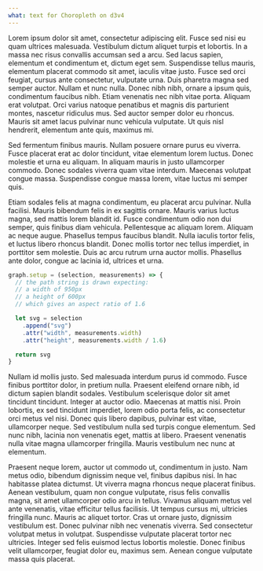```yaml
---
what: text for Choropleth on d3v4
---
```


Lorem ipsum dolor sit amet, consectetur adipiscing elit. Fusce sed nisi eu quam
ultrices malesuada. Vestibulum dictum aliquet turpis et lobortis. In a massa nec
risus convallis accumsan sed a arcu. Sed lacus sapien, elementum et condimentum
et, dictum eget sem. Suspendisse tellus mauris, elementum placerat commodo sit
amet, iaculis vitae justo. Fusce sed orci feugiat, cursus ante consectetur,
vulputate urna. Duis pharetra magna sed semper auctor. Nullam et nunc nulla.
Donec nibh nibh, ornare a ipsum quis, condimentum faucibus nibh. Etiam venenatis
nec nibh vitae porta. Aliquam erat volutpat. Orci varius natoque penatibus et
magnis dis parturient montes, nascetur ridiculus mus. Sed auctor semper dolor eu
rhoncus. Mauris sit amet lacus pulvinar nunc vehicula vulputate. Ut quis nisl
hendrerit, elementum ante quis, maximus mi.

Sed fermentum finibus mauris. Nullam posuere ornare purus eu viverra. Fusce
placerat erat ac dolor tincidunt, vitae elementum lorem luctus. Donec molestie
et urna eu aliquam. In aliquam mauris in justo ullamcorper commodo. Donec
sodales viverra quam vitae interdum. Maecenas volutpat congue massa. Suspendisse
congue massa lorem, vitae luctus mi semper quis.

Etiam sodales felis at magna condimentum, eu placerat arcu pulvinar. Nulla
facilisi. Mauris bibendum felis in ex sagittis ornare. Mauris varius luctus
magna, sed mattis lorem blandit id. Fusce condimentum odio non dui semper, quis
finibus diam vehicula. Pellentesque ac aliquam lorem. Aliquam ac neque augue.
Phasellus tempus faucibus blandit. Nulla iaculis tortor felis, et luctus libero
rhoncus blandit. Donec mollis tortor nec tellus imperdiet, in porttitor sem
molestie. Duis ac arcu rutrum urna auctor mollis. Phasellus ante dolor, congue
ac lacinia id, ultrices et urna.

```javascript
graph.setup = (selection, measurements) => {
  // the path string is drawn expecting:
  // a width of 950px
  // a height of 600px
  // which gives an aspect ratio of 1.6

  let svg = selection
    .append("svg")
    .attr("width", measurements.width)
    .attr("height", measurements.width / 1.6)

  return svg
}
```

Nullam id mollis justo. Sed malesuada interdum purus id commodo. Fusce finibus
porttitor dolor, in pretium nulla. Praesent eleifend ornare nibh, id dictum
sapien blandit sodales. Vestibulum scelerisque dolor sit amet tincidunt
tincidunt. Integer at auctor odio. Maecenas at mattis nisi. Proin lobortis, ex
sed tincidunt imperdiet, lorem odio porta felis, ac consectetur orci metus vel
nisi. Donec quis libero dapibus, pulvinar est vitae, ullamcorper neque. Sed
vestibulum nulla sed turpis congue elementum. Sed nunc nibh, lacinia non
venenatis eget, mattis at libero. Praesent venenatis nulla vitae magna
ullamcorper fringilla. Mauris vestibulum nec nunc at elementum.

Praesent neque lorem, auctor ut commodo ut, condimentum in justo. Nam metus
odio, bibendum dignissim neque vel, finibus dapibus nisi. In hac habitasse
platea dictumst. Ut viverra magna rhoncus neque placerat finibus. Aenean
vestibulum, quam non congue vulputate, risus felis convallis magna, sit amet
ullamcorper odio arcu in tellus. Vivamus aliquam metus vel ante venenatis, vitae
efficitur tellus facilisis. Ut tempus cursus mi, ultricies fringilla nunc.
Mauris ac aliquet tortor. Cras ut ornare justo, dignissim vestibulum est. Donec
pulvinar nibh nec venenatis viverra. Sed consectetur volutpat metus in volutpat.
Suspendisse vulputate placerat tortor nec ultricies. Integer sed felis euismod
lectus lobortis molestie. Donec finibus velit ullamcorper, feugiat dolor eu,
maximus sem. Aenean congue vulputate massa quis placerat.
